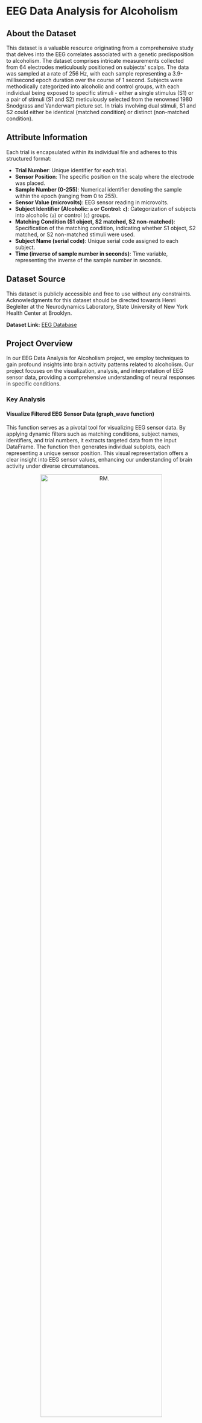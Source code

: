 # EEG Data Analysis for Alcoholism

## About the Dataset

This dataset is a valuable resource originating from a comprehensive study that delves into the EEG correlates associated with a genetic predisposition to alcoholism. The dataset comprises intricate measurements collected from 64 electrodes meticulously positioned on subjects' scalps. The data was sampled at a rate of 256 Hz, with each sample representing a 3.9-millisecond epoch duration over the course of 1 second. Subjects were methodically categorized into alcoholic and control groups, with each individual being exposed to specific stimuli - either a single stimulus (S1) or a pair of stimuli (S1 and S2) meticulously selected from the renowned 1980 Snodgrass and Vanderwart picture set. In trials involving dual stimuli, S1 and S2 could either be identical (matched condition) or distinct (non-matched condition).

## Attribute Information

Each trial is encapsulated within its individual file and adheres to this structured format:

- **Trial Number**: Unique identifier for each trial.
- **Sensor Position**: The specific position on the scalp where the electrode was placed.
- **Sample Number (0-255)**: Numerical identifier denoting the sample within the epoch (ranging from 0 to 255).
- **Sensor Value (microvolts)**: EEG sensor reading in microvolts.
- **Subject Identifier (Alcoholic: `a` or Control: `c`)**: Categorization of subjects into alcoholic (`a`) or control (`c`) groups.
- **Matching Condition (S1 object, S2 matched, S2 non-matched)**: Specification of the matching condition, indicating whether S1 object, S2 matched, or S2 non-matched stimuli were used.
- **Subject Name (serial code)**: Unique serial code assigned to each subject.
- **Time (inverse of sample number in seconds)**: Time variable, representing the inverse of the sample number in seconds.

## Dataset Source

This dataset is publicly accessible and free to use without any constraints. Acknowledgments for this dataset should be directed towards Henri Begleiter at the Neurodynamics Laboratory, State University of New York Health Center at Brooklyn.

**Dataset Link:** [EEG Database](https://archive.ics.uci.edu/ml/datasets/eeg+database)

## Project Overview

In our EEG Data Analysis for Alcoholism project, we employ techniques to gain profound insights into brain activity patterns related to alcoholism. Our project focuses on the visualization, analysis, and interpretation of EEG sensor data, providing a comprehensive understanding of neural responses in specific conditions.

### Key Analysis

#### Visualize Filtered EEG Sensor Data (graph_wave function)
This function serves as a pivotal tool for visualizing EEG sensor data. By applying dynamic filters such as matching conditions, subject names, identifiers, and trial numbers, it extracts targeted data from the input DataFrame. The function then generates individual subplots, each representing a unique sensor position. This visual representation offers a clear insight into EEG sensor values, enhancing our understanding of brain activity under diverse circumstances.

<div align="center">
  <img src="Figures/plots.png" width=80% height=80% alt="RM.">
</div>


#### Rank Significant Differences in Sensor Data (identify_significant_differences function)
This function plays a vital role in identifying significant differences in firing patterns between alcoholic and control groups. By conducting Mann-Whitney U tests for each sensor position under various matching conditions, it ranks the results based on p-values. The visualization aspect highlights sensors exhibiting substantial disparities in activity between the two groups. This in-depth analysis provides critical information about brain regions associated with alcoholism.

<div align="center">
  <img src="Figures/mann_W.png" width=80% height=80% alt="RM.">
</div>


#### Correlation per Sensor Pair for Matching Condition (calculate_correlations function)
In this function, we explore correlated activity between different brain regions when exposed to specific stimuli. By calculating correlations between sensor positions and implementing a correlation threshold, the function identifies regions that exhibit synchronized responses to particular stimuli. This analysis sheds light on the interconnectedness of brain areas, offering valuable insights into neural responses under varying conditions.

#### Top N Correlations Visualization (visualize_top_correlations function)
This function focuses on unveiling the strongest positive and negative correlations between pairs of EEG sensors. By visualizing these correlations for specific subject identifiers ('a' or 'c'), it provides a detailed understanding of interrelated activities within different brain regions. This visualization aids in deciphering neural connectivity patterns, contributing significantly to our comprehension of the brain's functional networks.

<div align="center">
  <img src="Figures/corr_a.png" width=80% height=80% alt="RM.">
</div>

<div align="center">
  <img src="Figures/corr_c.png" width=80% height=80% alt="RM.">
</div>



#### Train and Evaluate Classifier (train_and_evaluate_classifier function)
An integral part of our project involves the application of machine learning techniques. This function preprocesses EEG sensor data, standardizes features, applies dimensionality reduction through PCA, and trains a Support Vector Machine (SVM) classifier. The classifier's performance is rigorously evaluated, and feature importance is assessed. Through this process, we identify crucial features contributing to subject classification under diverse matching conditions, enhancing our ability to discern patterns within EEG data.

| S2 match | ACC = 63.44%   |  S1 obj        | ACC = 62.87%   |   S2 no match  | ACC = 64.69%   |
|----------|----------------|----------------|----------------|----------------|----------------|
| Sensor   | Importance     | Sensor         | Importance     | Sensor         | Importance     |
| F5       | 0.8130         | C3             | 0.4434         | C4             | 0.7192         |
| F2       | 0.6120         | C5             | 0.2502         | CP5            | 0.5276         |
| CP3      | 0.3289         | CP5            | 0.1940         | F1             | 0.4628         |
| CP6      | 0.2831         | C1             | 0.1612         | F2             | 0.4515         |
| F3       | 0.2732         | CP1            | 0.1284         | C5             | 0.3881         |
| C1       | 0.2371         | F4             | 0.1223         | CZ             | 0.3087         |
| CZ       | 0.1619         | AF8            | 0.0458         | CP6            | 0.2863         |
| AFZ      | 0.1512         | C4             | 0.0295         | C6             | 0.1804         |
| AF1      | 0.0006         | AF1            | 0.0050         | C1             | 0.1136         |
| F4       | -0.0194        | C6             | -0.0423        | AFZ            | 0.0913         |
| AF2      | -0.0231        | F1             | -0.0810        | CP4            | 0.0826         |
| AF8      | -0.0338        | AF2            | -0.1068        | C3             | 0.0820         |
| AF7      | -0.0571        | CP2            | -0.1101        | AF7            | 0.0311         |
| C2       | -0.1824        | CPZ            | -0.1183        | AF2            | -0.0174        |
| C6       | -0.1840        | AF7            | -0.1215        | AF1            | -0.0331        |
| C3       | -0.2666        | C2             | -0.1530        | F3             | -0.0616        |
| C4       | -0.3200        | CP6            | -0.2109        | CP2            | -0.1238        |
| CPZ      | -0.3203        | AFZ            | -0.2236        | AF8            | -0.1464        |
| F1       | -0.3432        | F3             | -0.2575        | CPZ            | -0.2087        |
| CP1      | -0.3681        | CP3            | -0.3386        | C2             | -0.2484        |
| CP4      | -0.3835        | F2             | -0.4193        | CP1            | -0.3124        |
| CP2      | -0.3981        | CZ             | -0.4565        | CP3            | -0.4327        |
| C5       | -0.4629        | F5             | -0.4622        | F4             | -0.5520        |
| CP5      | -0.5781        | CP4            | -0.6741        |                |                |




For detailed usage instructions, examples, and a comprehensive exploration of our analyses, please refer to the accompanying Jupyter Notebook (analysis.ipynb). Our project not only advances the understanding of alcoholism-related brain activity but also demonstrates the power of data-driven insights in the realm of neuroscience.


## File Descriptions

- **`EEG_Alcohol.ipynb`**: Jupyter Notebook file containing the code for data analysis.
- **`LICENSE`**: Documentation outlining the licensing information for the project.
- **`README.md`**: This file, providing an overview of the project, dataset information, and instructions.

## Getting Started

1. **Clone the Repository:**
   ```bash
   git clone https://github.com/your-username/eeg-data-analysis.git
   cd eeg-data-analysis
